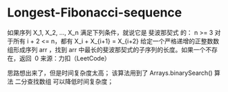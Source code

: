 # Longest-Fibonacci-sequence
如果序列 X_1, X_2, ..., X_n 满足下列条件，就说它是 斐波那契式 的：  n >= 3 对于所有 i + 2 &lt;= n，都有 X_i + X_{i+1} = X_{i+2} 给定一个严格递增的正整数数组形成序列 arr ，找到 arr 中最长的斐波那契式的子序列的长度。如果一个不存在，返回  0  来源：力扣（LeetCode）

思路想出来了，但是时间复杂度太高；
该算法用到了 Arrays.binarySearch() 算法 二分查找数组 可以降低时间复杂度；
